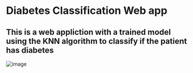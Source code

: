 <h1>Diabetes Classification Web app</h1>
<h2>This is a web appliction with a trained model using the KNN algorithm to classify if the patient has diabetes</h2>

![image](https://user-images.githubusercontent.com/90426909/208190988-80abb3e4-e24a-4d68-aa43-091117f48417.png)
